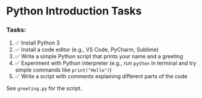 # Python Introduction Tasks

### Tasks:
1. ✅ Install Python 3
2. ✅ Install a code editor (e.g., VS Code, PyCharm, Sublime)
3. ✅ Write a simple Python script that prints your name and a greeting
4. ✅ Experiment with Python interpreter (e.g., run `python` in terminal and try simple commands like `print("Hello")`)
5. ✅ Write a script with comments explaining different parts of the code

See `greeting.py` for the script.
